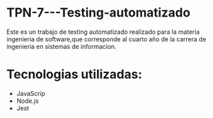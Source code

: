# TPN-7---Testing-automatizado
Este es un trabajo de testing automatizado realizado para la materia ingenieria de software,que corresponde al cuarto año de la carrera de ingenieria en sistemas de informacion.
# Tecnologias utilizadas:
- JavaScrip
- Node.js
- Jest 
